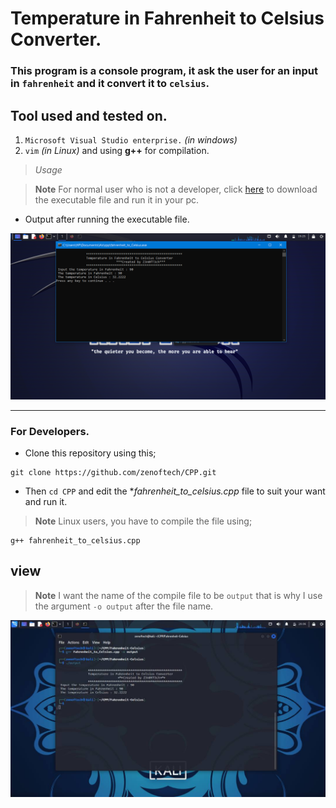 # Temperature in Fahrenheit to Celsius Converter.

### This program is a console program, it ask the user for an input in `fahrenheit` and it convert it to `celsius`.

## Tool used and tested on.
1. `Microsoft Visual Studio enterprise.` _(in windows)_
2. `vim` _(in Linux)_ and using **g++** for compilation.

> *Usage*

> **Note** For normal user who is not a developer, click  <a href="./fahrenheit_to_celsius.exe">here</a> to download the executable file and run it in your pc.

- Output after running the executable file.

<p align="center"><img src="./output.png" />
</p>

---
### For Developers.
- Clone this repository using this;

```
git clone https://github.com/zenoftech/CPP.git
```
- Then `cd CPP` and edit the **fahrenheit_to_celsius.cpp* file to suit your want and run it.

> **Note** Linux users, you have to compile the file using;

```
g++ fahrenheit_to_celsius.cpp
```

## view
> **Note** I want the name of the compile file to be `output` that is why I use the argument `-o output` after the file name.

<p align="center"><img src="./kali.jpg" />
</p>

